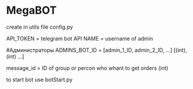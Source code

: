 # MegaBOT
create in utils  file config.py

API_TOKEN = telegram bot API
NAME =  username of admin

#Администраторы
ADMINS_BOT_ID = [admin_1_ID, admin_2_ID, ...]  [(int),(int) ...]

message_id = ID of group or percon who whant to get orders (int) 


to start bot use botStart.py
